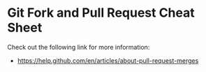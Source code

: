 # Git Fork and Pull Request Cheat Sheet

Check out the following link for more information:

- https://help.github.com/en/articles/about-pull-request-merges